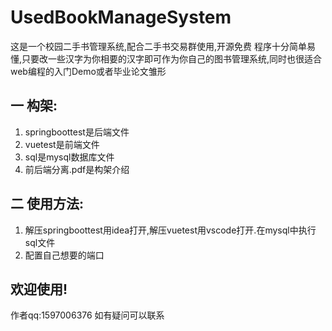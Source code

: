 # UsedBookManageSystem
 这是一个校园二手书管理系统,配合二手书交易群使用,开源免费
 程序十分简单易懂,只要改一些汉字为你相要的汉字即可作为你自己的图书管理系统,同时也很适合web编程的入门Demo或者毕业论文雏形

##  一 构架:

1.  springboottest是后端文件
2. vuetest是前端文件
3. sql是mysql数据库文件
4. 前后端分离.pdf是构架介绍

##  二 使用方法:

1. 解压springboottest用idea打开,解压vuetest用vscode打开.在mysql中执行sql文件
2. 配置自己想要的端口

## 欢迎使用!

作者qq:1597006376 如有疑问可以联系
